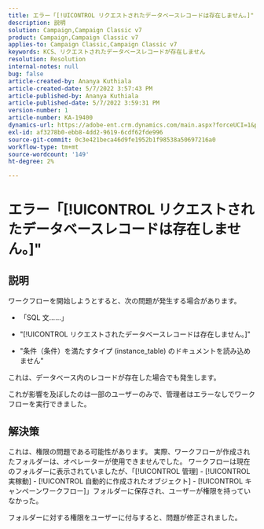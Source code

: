 ```yaml
---
title: エラー「[!UICONTROL リクエストされたデータベースレコードは存在しません。]"
description: 説明
solution: Campaign,Campaign Classic v7
product: Campaign,Campaign Classic v7
applies-to: Campaign Classic,Campaign Classic v7
keywords: KCS、リクエストされたデータベースレコードが存在しません
resolution: Resolution
internal-notes: null
bug: false
article-created-by: Ananya Kuthiala
article-created-date: 5/7/2022 3:57:43 PM
article-published-by: Ananya Kuthiala
article-published-date: 5/7/2022 3:59:31 PM
version-number: 1
article-number: KA-19400
dynamics-url: https://adobe-ent.crm.dynamics.com/main.aspx?forceUCI=1&pagetype=entityrecord&etn=knowledgearticle&id=caa7bd67-1ece-ec11-a7b5-0022480a8e40
exl-id: af3278b0-ebb8-4dd2-9619-6cdf62fde996
source-git-commit: 0c3e421beca46d9fe1952b1f98538a50697216a0
workflow-type: tm+mt
source-wordcount: '149'
ht-degree: 2%

---
```


# エラー「[!UICONTROL リクエストされたデータベースレコードは存在しません。]&quot;

## 説明


ワークフローを開始しようとすると、次の問題が発生する場合があります。

- 「SQL 文…...」

- &quot;[!UICONTROL リクエストされたデータベースレコードは存在しません。]&quot;

- &quot;条件（条件）を満たすタイプ (instance_table) のドキュメントを読み込めません&quot;

これは、データベース内のレコードが存在した場合でも発生します。

これが影響を及ぼしたのは一部のユーザーのみで、管理者はエラーなしでワークフローを実行できました。


## 解決策


これは、権限の問題である可能性があります。 実際、ワークフローが作成されたフォルダーは、オペレーターが使用できませんでした。 ワークフローは現在のフォルダーに表示されていましたが、「[!UICONTROL 管理] - [!UICONTROL 実稼動] - [!UICONTROL 自動的に作成されたオブジェクト] - [!UICONTROL キャンペーンワークフロー]」フォルダーに保存され、ユーザーが権限を持っていなかった。

フォルダーに対する権限をユーザーに付与すると、問題が修正されました。
